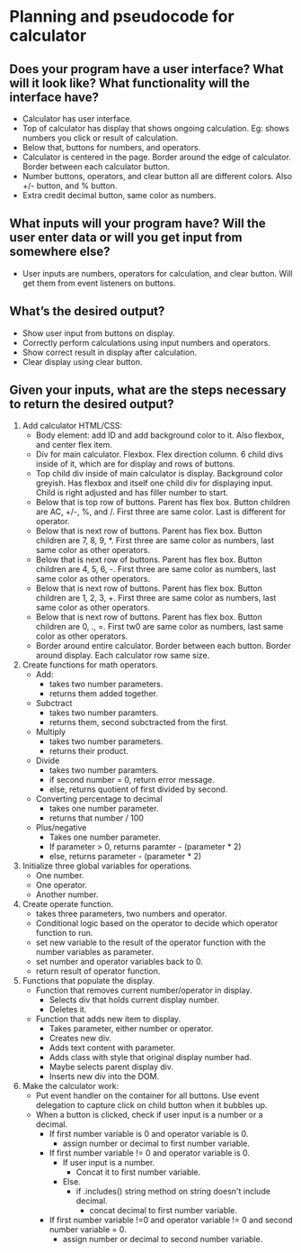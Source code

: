 # Planning and pseudocode for calculator
## Does your program have a user interface? What will it look like? What functionality will the interface have?
- Calculator has user interface. 
- Top of calculator has display that shows ongoing calculation. Eg: shows numbers you click or result of calculation. 
- Below that, buttons for numbers, and operators. 
- Calculator is centered in the page. Border around the edge of calculator. Border between each calculator button. 
- Number buttons, operators, and clear button all are different colors. Also +/- button, and % button. 
- Extra credit decimal button, same color as numbers. 
## What inputs will your program have? Will the user enter data or will you get input from somewhere else?
- User inputs are numbers, operators for calculation, and clear button. Will get them from event listeners on buttons. 
## What’s the desired output?
- Show user input from buttons on display. 
- Correctly perform calculations using input numbers and operators. 
- Show correct result in display after calculation. 
- Clear display using clear button. 
## Given your inputs, what are the steps necessary to return the desired output?
1. Add calculator HTML/CSS: 
    - Body element: add ID and add background color to it. Also flexbox, and center flex item. 
    - Div for main calculator. Flexbox. Flex direction column. 6 child divs inside of it, which are for display and rows of buttons. 
    - Top child div inside of main calculator is display. Background color greyish. Has flexbox and itself one child div for displaying input. Child is right adjusted and has filler number to start. 
    - Below that is top row of buttons. Parent has flex box. Button children are AC, +/-, %, and /. First three are same color. Last is different for operator. 
    - Below that is next row of buttons. Parent has flex box. Button children are 7, 8, 9, *. First three are same color as numbers, last same color as other operators. 
    - Below that is next row of buttons. Parent has flex box. Button children are 4, 5, 6, -. First three are same color as numbers, last same color as other operators.
    - Below that is next row of buttons. Parent has flex box. Button children are 1, 2, 3, +. First three are same color as numbers, last same color as other operators.
    - Below that is next row of buttons. Parent has flex box. Button children are 0, ., =. First tw0 are same color as numbers, last same color as other operators.
    - Border around entire calculator. Border between each button. Border around display. Each calculator row same size. 
2. Create functions for math operators. 
    - Add: 
        - takes two number parameters. 
        - returns them added together. 
    - Subctract
        - takes two number paramters. 
        - returns them, second subctracted from the first. 
    - Multiply 
        - takes two number parameters. 
        - returns their product. 
    - Divide 
        - takes two number paramters. 
        - if second number = 0, return error message. 
        - else, returns quotient of first divided by second. 
    - Converting percentage to decimal 
        - takes one number parameter. 
        - returns that number / 100
    - Plus/negative
        - Takes one number parameter. 
        - If parameter > 0, returns paramter - (parameter * 2)
        - else, returns parameter - (parameter * 2)
3. Initialize three global variables for operations. 
    - One number. 
    - One operator. 
    - Another number. 
4. Create operate function. 
    - takes three parameters, two numbers and operator. 
    - Conditional logic based on the operator to decide which operator function to run. 
    - set new variable to the result of the operator function with the number variables as parameter. 
    - set number and operator variables back to 0. 
    - return result of operator function. 
5. Functions that populate the display. 
    - Function that removes current number/operator in display. 
        -  Selects div that holds current display number. 
        -  Deletes it. 
    - Function that adds new item to display. 
        - Takes parameter, either number or operator. 
        - Creates new div. 
        - Adds text content with parameter. 
        - Adds class with style that original display number had. 
        - Maybe selects parent display div. 
        - Inserts new div into the DOM. 
6. Make the calculator work: 
    - Put event handler on the container for all buttons. Use event delegation to capture click on child button when it bubbles up. 
    - When a button is clicked, check if user input is a number or a decimal.
        - If first number variable is 0 and operator variable is 0. 
            - assign number or decimal to first number variable. 
        - If first number variable != 0 and operator variable is 0. 
            - If user input is a number. 
                - Concat it to first number variable. 
            - Else. 
                - if .includes() string method on string doesn't include decimal. 
                    - concat decimal to first number variable. 
        - If first number variable !=0 and operator variable != 0 and second number variable = 0. 
            - assign number or decimal to second number variable. 
        

    


